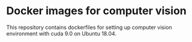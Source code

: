 # Docker images for computer vision

This repository contains dockerfiles for setting up computer vision environment with cuda 9.0 on Ubuntu 18.04.

